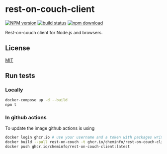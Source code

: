 # rest-on-couch-client

[![NPM version][npm-image]][npm-url]
[![build status][ci-image]][ci-url]
[![npm download][download-image]][download-url]

Rest-on-couch client for Node.js and browsers.

## License

[MIT](./LICENSE)

[npm-image]: https://img.shields.io/npm/v/rest-on-couch-client.svg
[npm-url]: https://npmjs.org/package/rest-on-couch-client
[ci-image]: https://github.com/cheminfo/rest-on-couch-client/workflows/Node.js%20CI/badge.svg?branch=master
[ci-url]: https://github.com/cheminfo/rest-on-couch-client/actions?query=workflow%3A%22Node.js+CI%22
[download-image]: https://img.shields.io/npm/dm/rest-on-couch-client.svg
[download-url]: https://npmjs.org/package/rest-on-couch-client

## Run tests

### Locally

```bash
docker-compose up -d --build
npm t
```

### In github actions

To update the image github actions is using

```bash
docker login ghcr.io # use your username and a token with packages write access
docker build --pull rest-on-couch -t ghcr.io/cheminfo/rest-on-couch-client:latest
docker push ghcr.io/cheminfo/rest-on-couch-client:latest
```
